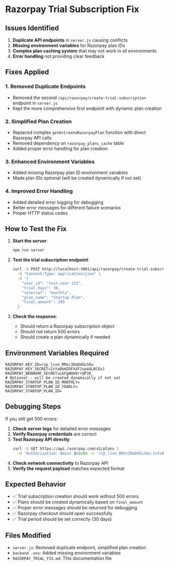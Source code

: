 # Razorpay Trial Subscription Fix

## Issues Identified

1. **Duplicate API endpoints** in `server.js` causing conflicts
2. **Missing environment variables** for Razorpay plan IDs
3. **Complex plan caching system** that may not work in all environments
4. **Error handling** not providing clear feedback

## Fixes Applied

### 1. Removed Duplicate Endpoints
- Removed the second `/api/razorpay/create-trial-subscription` endpoint in `server.js`
- Kept the more comprehensive first endpoint with dynamic plan creation

### 2. Simplified Plan Creation
- Replaced complex `getOrCreateRazorpayPlan` function with direct Razorpay API calls
- Removed dependency on `razorpay_plans_cache` table
- Added proper error handling for plan creation

### 3. Enhanced Environment Variables
- Added missing Razorpay plan ID environment variables
- Made plan IDs optional (will be created dynamically if not set)

### 4. Improved Error Handling
- Added detailed error logging for debugging
- Better error messages for different failure scenarios
- Proper HTTP status codes

## How to Test the Fix

1. **Start the server**:
   ```bash
   npm run server
   ```

2. **Test the trial subscription endpoint**:
   ```bash
   curl -X POST http://localhost:3001/api/razorpay/create-trial-subscription \
     -H "Content-Type: application/json" \
     -d '{
       "user_id": "test-user-123",
       "trial_days": 30,
       "interval": "monthly",
       "plan_name": "Startup Plan",
       "final_amount": 299
     }'
   ```

3. **Check the response**:
   - Should return a Razorpay subscription object
   - Should not return 500 errors
   - Should create a plan dynamically if needed

## Environment Variables Required

```env
RAZORPAY_KEY_ID=rzp_live_RMzc3DoDdGLh9u
RAZORPAY_KEY_SECRET=IsYa9bHZOFX4f2vp44LNlDzJ
RAZORPAY_WEBHOOK_SECRET=L6FgWQm9rr@P38_
# Optional - will be created dynamically if not set
RAZORPAY_STARTUP_PLAN_ID_MONTHLY=
RAZORPAY_STARTUP_PLAN_ID_YEARLY=
RAZORPAY_STARTUP_PLAN_ID=
```

## Debugging Steps

If you still get 500 errors:

1. **Check server logs** for detailed error messages
2. **Verify Razorpay credentials** are correct
3. **Test Razorpay API directly**:
   ```bash
   curl -X GET https://api.razorpay.com/v1/plans \
     -H "Authorization: Basic $(echo -n 'rzp_live_RMzc3DoDdGLh9u:IsYa9bHZOFX4f2vp44LNlDzJ' | base64)"
   ```
4. **Check network connectivity** to Razorpay API
5. **Verify the request payload** matches expected format

## Expected Behavior

- ✅ Trial subscription creation should work without 500 errors
- ✅ Plans should be created dynamically based on `final_amount`
- ✅ Proper error messages should be returned for debugging
- ✅ Razorpay checkout should open successfully
- ✅ Trial period should be set correctly (30 days)

## Files Modified

- `server.js`: Removed duplicate endpoint, simplified plan creation
- `backend .env`: Added missing environment variables
- `RAZORPAY_TRIAL_FIX.md`: This documentation file
